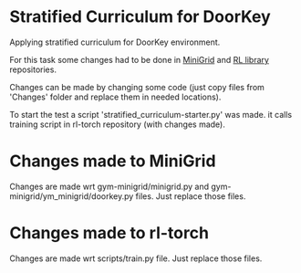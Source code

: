 # Stratified Curriculum for DoorKey

Applying stratified curriculum for DoorKey environment.

For this task some changes had to be done in [MiniGrid](https://github.com/maximecb/gym-minigrid) and [RL library](https://github.com/lcswillems/pytorch-a2c-ppo) repositories.

Changes can be made by changing some code (just copy files from 'Changes' folder and replace them in needed locations).

To start the test a script 'stratified_curriculum-starter.py' was made. it calls training script in rl-torch repository (with changes made).

# Changes made to MiniGrid

Changes are made wrt gym-minigrid/minigrid.py and gym-minigrid/ym_minigrid/doorkey.py files. Just replace those files.

# Changes made to rl-torch

Changes are made wrt scripts/train.py file. Just replace those files.
